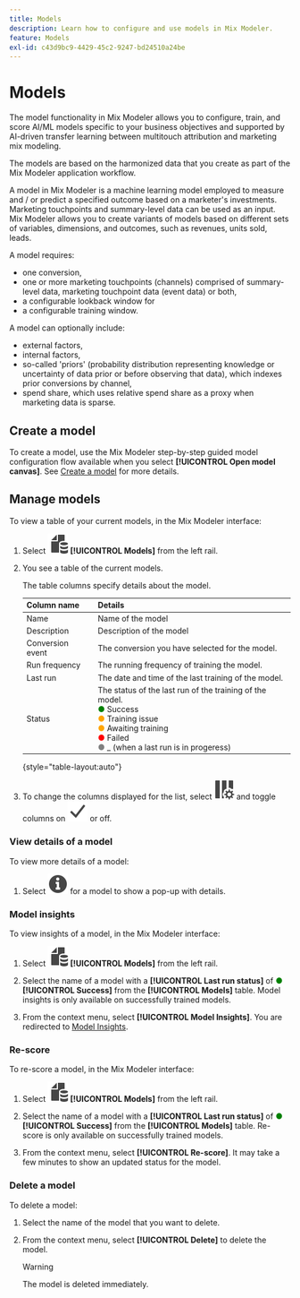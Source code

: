 ```yaml
---
title: Models
description: Learn how to configure and use models in Mix Modeler.
feature: Models
exl-id: c43d9bc9-4429-45c2-9247-bd24510a24be
---
```

# Models

The model functionality in Mix Modeler allows you to configure, train, and score AI/ML models specific to your business objectives and supported by AI-driven transfer learning between multitouch attribution and marketing mix modeling. 

The models are based on the harmonized data that you create as part of the Mix Modeler application workflow.

A model in Mix Modeler is a machine learning model employed to measure and / or predict a specified outcome based on a marketer's investments. Marketing touchpoints and summary-level data can be used as an input. Mix Modeler allows you to create variants of models based on different sets of variables, dimensions, and outcomes, such as revenues, units sold, leads.

A model requires:

* one conversion,
* one or more marketing touchpoints (channels) comprised of summary-level data, marketing touchpoint data (event data) or both,
* a configurable lookback window for
* a configurable training window.

A model can optionally include:

* external factors,
* internal factors,
* so-called 'priors' (probability distribution representing knowledge or uncertainty of data prior or before observing that data), which indexes prior conversions by channel,
* spend share, which uses relative spend share as a proxy when marketing data is sparse.


## Create a model

To create a model, use the Mix Modeler step-by-step guided model configuration flow available when you select **[!UICONTROL Open model canvas]**. See [Create a model](create.md) for more details.

## Manage models

To view a table of your current models, in the Mix Modeler interface:

1. Select ![](/help/assets//icons/FileData.svg) **[!UICONTROL Models]** from the left rail.
   
1. You see a table of the current models.

    The table columns specify details about the model.

    | Column name | Details |
    |---|---|
    | Name | Name of the model |
    | Description | Description of the model |
    | Conversion event | The conversion you have selected for the model. |
    | Run frequency | The running frequency of training the model. |
    | Last run | The date and time of the last training of the model. |
    | Status | The status of the last run of the training of the model. <br/><span style="color:green">●</span> Success<br/><span style="color:orange">●</span> Training issue<br/> <span style="color:orange">●</span> Awaiting training <br/><span style="color:red">●</span> Failed <br/><span style="color:gray">●</span> _ (when a last run is in progeress) |

    {style="table-layout:auto"}

1. To change the columns displayed for the list, select ![Column settings](/help/assets//icons/ColumnSetting.svg) and toggle columns on ![Check](/help/assets//icons/Checkmark.svg) or off.


### View details of a model

To view more details of a model:

   1. Select ![Info](/help/assets//icons/Info.svg) for a model to show a pop-up with details.



### Model insights

To view insights of a model, in the Mix Modeler interface:

   1. Select ![](/help/assets//icons/FileData.svg) **[!UICONTROL Models]** from the left rail.

   1. Select the name of a model with a **[!UICONTROL Last run status]** of <span style="color:green">●</span> **[!UICONTROL Success]** from the **[!UICONTROL Models]** table. Model insights is only available on successfully trained models.

   1. From the context menu, select **[!UICONTROL Model Insights]**. You are redirected to [Model Insights](insights.md).


### Re-score


To re-score a model, in the Mix Modeler interface:

   1. Select ![](/help/assets//icons/FileData.svg) **[!UICONTROL Models]** from the left rail.

   1. Select the name of a model with a **[!UICONTROL Last run status]** of <span style="color:green">●</span> **[!UICONTROL Success]** from the **[!UICONTROL Models]** table. Re-score is only available on successfully trained models.

   1. From the context menu, select **[!UICONTROL Re-score]**. It may take a few minutes to show an updated status for the model.


### Delete a model

To delete a model:

   1. Select the name of the model that you want to delete.

   1. From the context menu, select **[!UICONTROL Delete]** to delete the model. 

      >[!WARNING]
      >
      >The model is deleted immediately.


